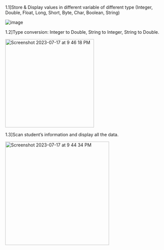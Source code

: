 1.1]Store & Display values in different variable of different type (Integer, Double, Float, Long, Short, Byte, Char, Boolean, String)

![image](https://github.com/SmitVaishnav/MAD_Practical-1_21012011156/assets/95563976/41625eb8-f8d8-4850-9017-658e9fb56e50)

1.2]Type conversion: Integer to Double, String to Integer, String to Double.

<img width="281" alt="Screenshot 2023-07-17 at 9 46 18 PM" src="https://github.com/SmitVaishnav/MAD_Practical-1_21012011156/assets/95563976/02834f30-d00f-4ac7-9f01-a0e2eba34513">

1.3]Scan student’s information and display all the data.

<img width="329" alt="Screenshot 2023-07-17 at 9 44 34 PM" src="https://github.com/SmitVaishnav/MAD_Practical-1_21012011156/assets/95563976/3d29adc3-0886-4afb-9659-eaedd1843806">

